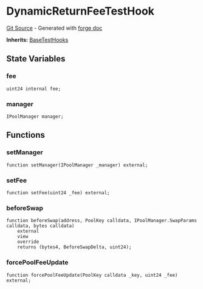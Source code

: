 # DynamicReturnFeeTestHook
[Git Source](https://github.com/uniswap/v4-core/blob/b619b6718e31aa5b4fa0286520c455ceb950276d/src/test/DynamicReturnFeeTestHook.sol) - Generated with [forge doc](https://book.getfoundry.sh/reference/forge/forge-doc)

**Inherits:**
[BaseTestHooks](contracts/v4/reference/core/test/BaseTestHooks.md)


## State Variables
### fee

```solidity
uint24 internal fee;
```


### manager

```solidity
IPoolManager manager;
```


## Functions
### setManager


```solidity
function setManager(IPoolManager _manager) external;
```

### setFee


```solidity
function setFee(uint24 _fee) external;
```

### beforeSwap


```solidity
function beforeSwap(address, PoolKey calldata, IPoolManager.SwapParams calldata, bytes calldata)
    external
    view
    override
    returns (bytes4, BeforeSwapDelta, uint24);
```

### forcePoolFeeUpdate


```solidity
function forcePoolFeeUpdate(PoolKey calldata _key, uint24 _fee) external;
```

